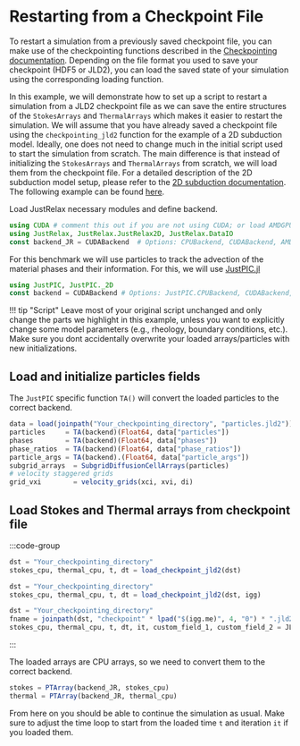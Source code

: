 # Restarting from a Checkpoint File

To restart a simulation from a previously saved checkpoint file, you can make use of the checkpointing functions described in the [Checkpointing documentation](./checkpointing.md). Depending on the file format you used to save your checkpoint (HDF5 or JLD2), you can load the saved state of your simulation using the corresponding loading function.

In this example, we will demonstrate how to set up a script to restart a simulation from a JLD2 checkpoint file as we can save the entire structures of the `StokesArrays` and `ThermalArrays` which makes it easier to restart the simulation. We will assume that you have already saved a checkpoint file using the `checkpointing_jld2` function for the example of a 2D subduction model.
Ideally, one does not need to change much in the initial script used to start the simulation from scratch. The main difference is that instead of initializing the `StokesArrays` and `ThermalArrays` from scratch, we will load them from the checkpoint file.
For a detailed description of the 2D subduction model setup, please refer to the [2D subduction documentation](./subduction2D/subduction2D.md). The following example can be found [here](https://github.com/PTsolvers/JustRelax.jl/blob/d63ca8f08860859700913b575c9befc33d5c4f2a/miniapps/subduction/2D/Subduction2D_restart).

Load JustRelax necessary modules and define backend.
```julia
using CUDA # comment this out if you are not using CUDA; or load AMDGPU.jl if you are using an AMD GPU
using JustRelax, JustRelax.JustRelax2D, JustRelax.DataIO
const backend_JR = CUDABackend  # Options: CPUBackend, CUDABackend, AMDGPUBackend
```

For this benchmark we will use particles to track the advection of the material phases and their information. For this, we will use [JustPIC.jl](https://github.com/JuliaGeodynamics/JustPIC.jl)
```julia
using JustPIC, JustPIC._2D
const backend = CUDABackend # Options: JustPIC.CPUBackend, CUDABackend, JustPIC.AMDGPUBackend
```

!!! tip "Script" Leave most of your original script unchanged and only change the parts we highlight in this example, unless you want to explicitly change some model parameters (e.g., rheology, boundary conditions, etc.). Make sure you dont accidentally overwrite your loaded arrays/particles with new initializations.

## Load and initialize particles fields
The `JustPIC` specific function `TA()` will convert the loaded particles to the correct backend.
```julia
data = load(joinpath("Your_checkpointing_directory", "particles.jld2"))
particles     = TA(backend)(Float64, data["particles"])
phases        = TA(backend)(Float64, data["phases"])
phase_ratios  = TA(backend)(Float64, data["phase_ratios"])
particle_args = TA(backend).(Float64, data["particle_args"])
subgrid_arrays  = SubgridDiffusionCellArrays(particles)
# velocity staggered grids
grid_vxi        = velocity_grids(xci, xvi, di)
```

## Load Stokes and Thermal arrays from checkpoint file
:::code-group
```julia [Normal use]
dst = "Your_checkpointing_directory"
stokes_cpu, thermal_cpu, t, dt = load_checkpoint_jld2(dst)
```
```julia [MPI]
dst = "Your_checkpointing_directory"
stokes_cpu, thermal_cpu, t, dt = load_checkpoint_jld2(dst, igg)
```
```julia [Additional fields]
dst = "Your_checkpointing_directory"
fname = joinpath(dst, "checkpoint" * lpad("$(igg.me)", 4, "0") * ".jld2")
stokes_cpu, thermal_cpu, t, dt, it, custom_field_1, custom_field_2 = JLD2.load(fname)
```
:::

The loaded arrays are CPU arrays, so we need to convert them to the correct backend.
```julia
stokes = PTArray(backend_JR, stokes_cpu)
thermal = PTArray(backend_JR, thermal_cpu)
```
From here on you should be able to continue the simulation as usual. Make sure to adjust the time loop to start from the loaded time `t` and iteration `it` if you loaded them.
